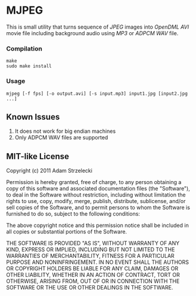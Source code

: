 MJPEG
=====

This is small utility that turns sequence of *JPEG* images into *OpenDML AVI* movie file including background audio using *MP3* or *ADPCM WAV* file.

### Compilation

    make
    sudo make install

### Usage

    mjpeg [-f fps] [-o output.avi] [-s input.mp3] input1.jpg [input2.jpg ...]

## Known Issues

1. It does not work for big endian machines
2. Only ADPCM WAV files are supported

## MIT-like License

Copyright (c) 2011 Adam Strzelecki

Permission is hereby granted, free of charge, to any person obtaining
a copy of this software and associated documentation files (the
"Software"), to deal in the Software without restriction, including
without limitation the rights to use, copy, modify, merge, publish,
distribute, sublicense, and/or sell copies of the Software, and to
permit persons to whom the Software is furnished to do so, subject to
the following conditions:

The above copyright notice and this permission notice shall be
included in all copies or substantial portions of the Software.

THE SOFTWARE IS PROVIDED "AS IS", WITHOUT WARRANTY OF ANY KIND,
EXPRESS OR IMPLIED, INCLUDING BUT NOT LIMITED TO THE WARRANTIES OF
MERCHANTABILITY, FITNESS FOR A PARTICULAR PURPOSE AND
NONINFRINGEMENT. IN NO EVENT SHALL THE AUTHORS OR COPYRIGHT HOLDERS BE
LIABLE FOR ANY CLAIM, DAMAGES OR OTHER LIABILITY, WHETHER IN AN ACTION
OF CONTRACT, TORT OR OTHERWISE, ARISING FROM, OUT OF OR IN CONNECTION
WITH THE SOFTWARE OR THE USE OR OTHER DEALINGS IN THE SOFTWARE.
